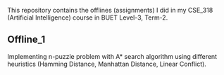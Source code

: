This repository contains the offlines (assignments) I did in my CSE_318 (Artificial Intelligence) course in BUET Level-3, Term-2.



## Offline_1

Implementing n-puzzle problem with A* search algorithm using different heuristics (Hamming Distance, Manhattan Distance, Linear Conflict).